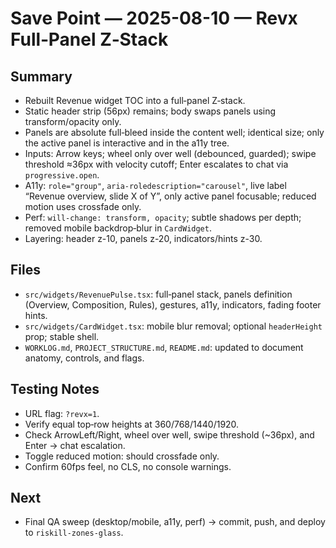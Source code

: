 # Save Point — 2025-08-10 — Revx Full‑Panel Z‑Stack

## Summary
- Rebuilt Revenue widget TOC into a full‑panel Z‑stack.
- Static header strip (56px) remains; body swaps panels using transform/opacity only.
- Panels are absolute full‑bleed inside the content well; identical size; only the active panel is interactive and in the a11y tree.
- Inputs: Arrow keys; wheel only over well (debounced, guarded); swipe threshold ≈36px with velocity cutoff; Enter escalates to chat via `progressive.open`.
- A11y: `role="group"`, `aria-roledescription="carousel"`, live label “Revenue overview, slide X of Y”, only active panel focusable; reduced motion uses crossfade only.
- Perf: `will-change: transform, opacity`; subtle shadows per depth; removed mobile backdrop‑blur in `CardWidget`.
- Layering: header z-10, panels z-20, indicators/hints z-30.

## Files
- `src/widgets/RevenuePulse.tsx`: full‑panel stack, panels definition (Overview, Composition, Rules), gestures, a11y, indicators, fading footer hints.
- `src/widgets/CardWidget.tsx`: mobile blur removal; optional `headerHeight` prop; stable shell.
- `WORKLOG.md`, `PROJECT_STRUCTURE.md`, `README.md`: updated to document anatomy, controls, and flags.

## Testing Notes
- URL flag: `?revx=1`.
- Verify equal top‑row heights at 360/768/1440/1920.
- Check ArrowLeft/Right, wheel over well, swipe threshold (~36px), and Enter → chat escalation.
- Toggle reduced motion: should crossfade only.
- Confirm 60fps feel, no CLS, no console warnings.

## Next
- Final QA sweep (desktop/mobile, a11y, perf) → commit, push, and deploy to `riskill-zones-glass`.
